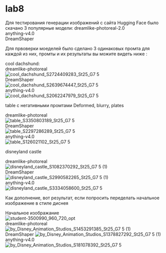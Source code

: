 # lab8
Для тестирования генерации изображений с сайта Hugging Face было скачано 3 популярные модели:
dreamlike-photoreal-2.0   
anything-v4.0    
DreamShaper    

Для првоверки моеделей было сделано 3 одинаковых промта для каждой из них, промты и их результаты вы можите видеть ниже :

cool dachshund:  
dreamlike-photoreal   
![cool_dachshund_S2724409283_St25_G7 5](https://github.com/HubStudents/lab8/assets/118428632/299924da-82ca-4b42-b0e0-23b3a213f601)     
DreamShaper    
![cool_dachshund_S2639674447_St25_G7 5](https://github.com/HubStudents/lab8/assets/118428632/daf35bad-11a6-4141-897a-4bf5445b54b6)   
anything-v4.0   
![cool_dachshund_S2062247979_St25_G7 5](https://github.com/HubStudents/lab8/assets/118428632/85ff853a-80db-4555-b565-6bed04d1bf63)   

table с негативными промтами Deformed, blurry, plates   

dreamlike-photoreal   
![table_S3350803189_St25_G7 5](https://github.com/HubStudents/lab8/assets/118428632/5a72a1ec-00be-4915-a0e1-1db85b6cea71)   
DreamShaper   
![table_S2297286289_St25_G7 5](https://github.com/HubStudents/lab8/assets/118428632/8b13693c-5216-4de5-af44-10187ec9b775)   
anything-v4.0     
![table_S126021102_St25_G7 5](https://github.com/HubStudents/lab8/assets/118428632/b22429c0-7791-4a06-8bc0-1c3304c6092e)   


disneyland castle   

dreamlike-photoreal  
![disneyland_castle_S1082370292_St25_G7 5 (1)](https://github.com/HubStudents/lab8/assets/118428632/2a71c776-f40c-4e3a-9735-433a4f414d72)   
DreamShaper   
![disneyland_castle_S2990582265_St25_G7 5 (1)](https://github.com/HubStudents/lab8/assets/118428632/9909a2be-c1ae-46b7-b84c-173f6e179719)   
anything-v4.0    
![disneyland_castle_S3334058600_St25_G7 5](https://github.com/HubStudents/lab8/assets/118428632/2039671d-1516-416e-8e58-9a41a634bfaa)   


Как дополнение, вот результат, если попросить переделать начальное изображение в стиле диснея

Начальное изображание   
![student-3500990_960_720_opt](https://github.com/HubStudents/lab8/assets/118428632/21f2ad5c-707e-4abb-ac8d-245655294cc5)  
dreamlike-photoreal  
![by_Disney_Animation_Studios_S1453291385_St25_G7 5 (1)](https://github.com/HubStudents/lab8/assets/118428632/ee7b2353-ff56-4345-9e90-29149fb98b3e)    
DreamShaper
![by_Disney_Animation_Studios_S1378827292_St25_G7 5 (1)](https://github.com/HubStudents/lab8/assets/118428632/dd658fef-e9dd-47b0-af07-5bb8d6e532d1)    
anything-v4.0  
![by_Disney_Animation_Studios_S181078392_St25_G7 5](https://github.com/HubStudents/lab8/assets/118428632/2acc0038-deb8-445a-b060-d44b0468fc24)   
